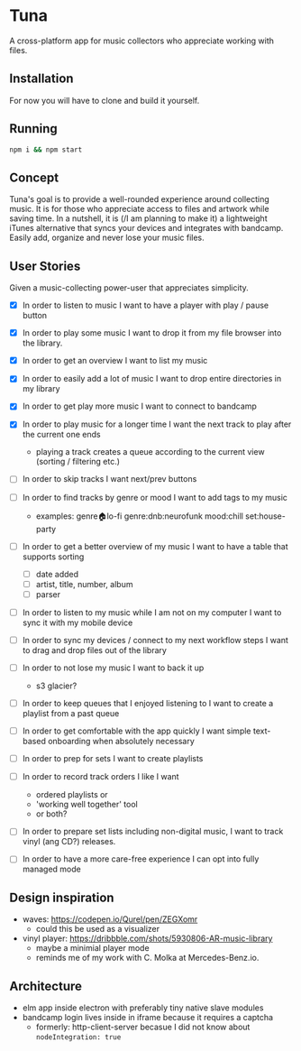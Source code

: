 # Tuna
A cross-platform app for music collectors who appreciate working with files.

## Installation
For now you will have to clone and build it yourself.

## Running
```sh
npm i && npm start
```

## Concept
Tuna's goal is to provide a well-rounded experience around collecting music.
It is for those who appreciate access to files and artwork while saving time.
In a nutshell, it is (/I am planning to make it) a lightweight iTunes alternative that syncs your devices and integrates with bandcamp.
Easily add, organize and never lose your music files.

## User Stories
Given a music-collecting power-user that appreciates simplicity.
- [x] In order to listen to music I want to have a player with play / pause button
- [x] In order to play some music I want to drop it from my file browser into the library.
- [x] In order to get an overview I want to list my music
- [x] In order to easily add a lot of music I want to drop entire directories in my library
- [x] In order to get play more music I want to connect to bandcamp
- [x] In order to play music for a longer time I want the next track to play after the current one ends
    - playing a track creates a queue according to the current view (sorting / filtering etc.)
- [ ] In order to skip tracks I want next/prev buttons
- [ ] In order to find tracks by genre or mood I want to add tags to my music
    - examples: genre:house:lo-fi genre:dnb:neurofunk mood:chill set:house-party
- [ ] In order to get a better overview of my music I want to have a table that supports sorting
    - [ ] date added
    - [ ] artist, title, number, album
    - [ ] parser
- [ ] In order to listen to my music while I am not on my computer I want to sync it with my mobile device
- [ ] In order to sync my devices / connect to my next workflow steps I want to drag and drop files out of the library
- [ ] In order to not lose my music I want to back it up
    - s3 glacier?
- [ ] In order to keep queues that I enjoyed listening to I want to create a playlist from a past queue

- [ ] In order to get comfortable with the app quickly I want simple text-based onboarding when absolutely necessary
- [ ] In order to prep for sets I want to create playlists
- [ ] In order to record track orders I like I want
    - ordered playlists or
    - 'working well together' tool
    - or both?
- [ ] In order to prepare set lists including non-digital music, I want to track vinyl (ang CD?) releases.
- [ ] In order to have a more care-free experience I can opt into fully managed mode

## Design inspiration
- waves: https://codepen.io/Qurel/pen/ZEGXomr
    - could this be used as a visualizer
- vinyl player: https://dribbble.com/shots/5930806-AR-music-library
    - maybe a minimial player mode
    - reminds me of my work with C. Molka at Mercedes-Benz.io.

## Architecture
- elm app inside electron with preferably tiny native slave modules
- bandcamp login lives inside in iframe because it requires a captcha
    - formerly: http-client-server becasue I did not know about `nodeIntegration: true`

